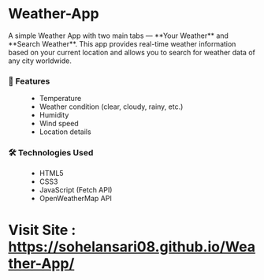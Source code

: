 # Weather-App
<p>A simple Weather App with two main tabs — **Your Weather** and **Search Weather**. This app provides real-time weather information based on your current location and allows you to search for weather data of any city worldwide.</p>

<dl>
  <dt><h3>📸 Features</h3></dt>
  <dd>
    <ul>
      <li>Temperature</li>
      <li>Weather condition (clear, cloudy, rainy, etc.)</li>
      <li>Humidity</li>
      <li>Wind speed</li>
      <li>Location details</li>
    </ul>
  </dd>
</dl>

<dl>
  <dt><h3>🛠️ Technologies Used</h3></dt>
  <dd>
    <ul>
      <li>HTML5</li>
      <li>CSS3</li>
      <li>JavaScript (Fetch API)</li>
      <li>OpenWeatherMap API</li>
    </ul>
  </dd>
</dl>

# Visit Site : https://sohelansari08.github.io/Weather-App/
